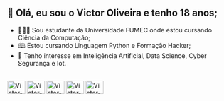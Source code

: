 ## 👋 Olá, eu sou o Victor Oliveira e tenho 18 anos;
- 🧑🏻‍🎓 Sou estudante da Universidade FUMEC onde estou cursando Ciência da Computação;
- 🕮 Estou cursando Linguagem Python e Formação Hacker;
- 👀 Tenho interesse em Inteligência Artificial, Data Science, Cyber Segurança e Iot.

 <div style="display: inline_block"><br>
	<img align="center" alt="Victor-Python" height="30" width="40" src="https://cdn.jsdelivr.net/gh/devicons/devicon/icons/adonisjs/adonisjs-original.svg">
	<img align="center" alt="Victor-Python" height="30" width="40" src="https://cdn.jsdelivr.net/gh/devicons/devicon/icons/adonisjs/adonisjs-original.svg">
	<img align="center" alt="Victor-Python" height="30" width="40" src="https://cdn.jsdelivr.net/gh/devicons/devicon/icons/adonisjs/adonisjs-original.svg">
	<img align="center" alt="Victor-Python" height="30" width="40" src="https://cdn.jsdelivr.net/gh/devicons/devicon/icons/adonisjs/adonisjs-original.svg">
	<img align="center"alt="Victor-Python" height="30" width="40" src="https://cdn.jsdelivr.net/gh/devicons/devicon/icons/adonisjs/adonisjs-original.svg"> 
</div> 
  

